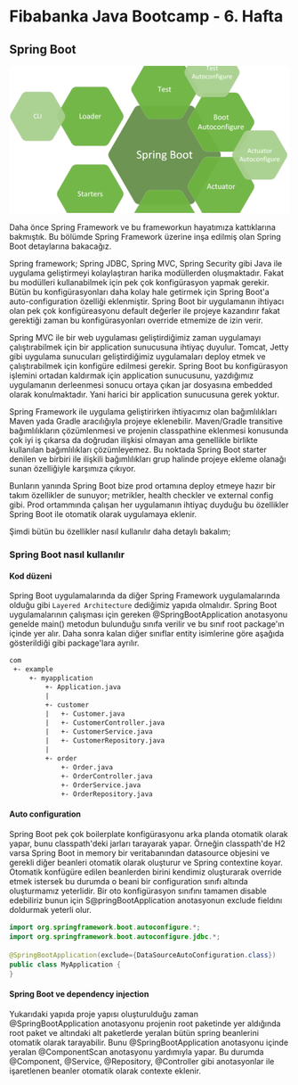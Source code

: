 # Fibabanka Java Bootcamp - 6. Hafta

## Spring Boot

![spring boot](images/Top%2020%20Spring%20Boot%20Interview%20Questions%20with%20Answers.png)


Daha önce Spring Framework ve bu frameworkun hayatımıza kattıklarına bakmıştık. Bu bölümde Spring Framework üzerine inşa edilmiş
olan Spring Boot detaylarına bakacağız. 

Spring framework; Spring JDBC, Spring MVC, Spring Security gibi Java ile uygulama geliştirmeyi kolaylaştıran harika modüllerden
oluşmaktadır. Fakat bu modülleri kullanabilmek için pek çok konfigürasyon yapmak gerekir. Bütün bu konfigürasyonları daha 
kolay hale getirmek için Spring Boot'a auto-configuration özelliği eklenmiştir. Spring Boot bir uygulamanın ihtiyacı olan
pek çok konfigüreasyonu default değerler ile projeye kazandırır fakat gerektiği zaman bu konfigürasyonları override etmemize de
izin verir.

Spring MVC ile bir web uygulaması geliştirdiğimiz zaman uygulamayı çalıştırabilmek için bir application sunucusuna ihtiyaç
duyulur. Tomcat, Jetty gibi uygulama sunucuları geliştirdiğimiz uygulamaları deploy etmek ve çalıştırabilmek için konfigüre
edilmesi gerekir. Spring Boot bu konfigürasyon işlemini ortadan kaldırmak için application sunucusunu, yazdığımız uygulamanın
derleenmesi sonucu ortaya çıkan jar dosyasına embedded olarak konulmaktadır. Yani harici bir application sunucusuna gerek 
yoktur.

Spring Framework ile uygulama geliştirirken ihtiyacımız olan bağımlılıkları Maven yada Gradle aracılığıyla projeye eklenebilir.
Maven/Gradle transitive bağımlılıkların çözümlenmesi ve projenin classpathine eklenmesi konusunda çok iyi iş çıkarsa da 
doğrudan ilişkisi olmayan ama genellikle birlikte kullanılan bağımlılıkları çözümleyemez. Bu noktada Spring Boot 
starter denilen ve birbiri ile ilişkili bağımlılıkları grup halinde projeye ekleme olanağı sunan özelliğiyle karşımıza çıkıyor.  

Bunların yanında Spring Boot bize prod ortamına deploy etmeye hazır bir takım özellikler de sunuyor; metrikler, health checkler
ve external config gibi. Prod ortammında çalışan her uygulamanın ihtiyaç duyduğu bu özellikler Spring Boot ile otomatik olarak
uygulamaya eklenir.

Şimdi bütün bu özellikler nasıl kullanılır daha detaylı bakalım;

### Spring Boot nasıl kullanılır

#### Kod düzeni
Spring Boot uygulamalarında da diğer Spring Framework uygulamalarında olduğu gibi `Layered Architecture` dediğimiz yapıda 
olmalıdır. Spring Boot uygulamalarının çalışması için gereken @SpringBootApplication anotasyonu genelde main() metodun bulunduğu
sınıfa verilir ve bu sınıf root package'ın içinde yer alır. Daha sonra kalan diğer sınıflar entity isimlerine göre aşağıda gösterildiği
gibi package'lara ayrılır.

```
com
 +- example
     +- myapplication
         +- Application.java
         |
         +- customer
         |   +- Customer.java
         |   +- CustomerController.java
         |   +- CustomerService.java
         |   +- CustomerRepository.java
         |
         +- order
             +- Order.java
             +- OrderController.java
             +- OrderService.java
             +- OrderRepository.java
```

#### Auto configuration
Spring Boot pek çok boilerplate konfigürasyonu arka planda otomatik olarak yapar, bunu classpath'deki jarları tarayarak 
yapar. Örneğin classpath'de H2 varsa Spring Boot in memory bir veritabanından datasource objesini ve gerekli diğer 
beanleri otomatik olarak oluşturur ve Spring contextine koyar. Otomatik konfügüre edilen beanlerden birini kendimiz oluşturarak 
override etmek istersek bu durumda o beani bir configuration sınıfı altında oluşturmamız yeterlidir. Bir oto konfigürasyon 
sınıfını tamamen disable edebiliriz bunun için S@pringBootApplication anotasyonun exclude fieldını doldurmak yeterli olur.

```java
import org.springframework.boot.autoconfigure.*;
import org.springframework.boot.autoconfigure.jdbc.*;

@SpringBootApplication(exclude={DataSourceAutoConfiguration.class})
public class MyApplication {
}
```

#### Spring Boot ve dependency injection
Yukarıdaki yapıda proje yapısı oluşturulduğu zaman @SpringBootApplication anotasyonu projenin root paketinde yer aldığında 
root paket ve altındaki alt paketlerde yeralan bütün spring beanlerini otomatik olarak tarayabilir. Bunu @SpringBootApplication
anotasyonu içinde yeralan @ComponentScan anotasyonu yardımıyla yapar. Bu durumda @Component, @Service, @Repository, @Controller gibi
anotasyonlar ile işaretlenen beanler otomatik olarak contexte eklenir.
